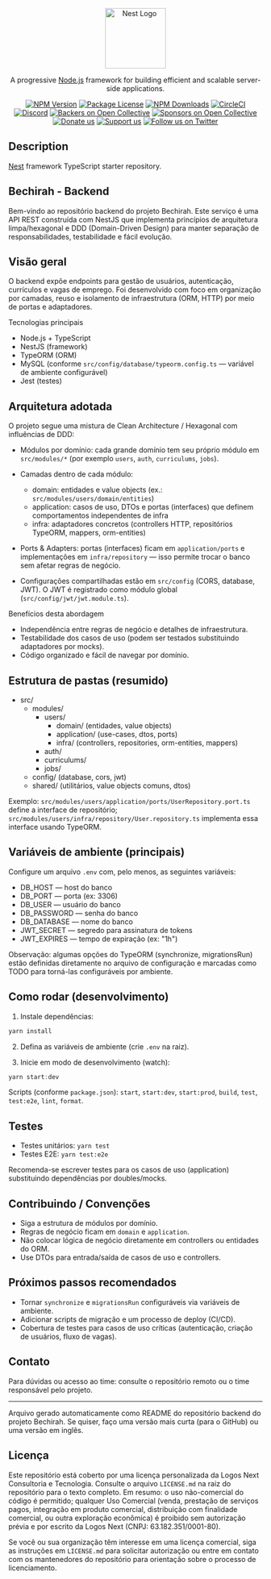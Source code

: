 <p align="center">
  <a href="http://nestjs.com/" target="blank"><img src="https://nestjs.com/img/logo-small.svg" width="120" alt="Nest Logo" /></a>
</p>

[circleci-image]: https://img.shields.io/circleci/build/github/nestjs/nest/master?token=abc123def456
[circleci-url]: https://circleci.com/gh/nestjs/nest

  <p align="center">A progressive <a href="http://nodejs.org" target="_blank">Node.js</a> framework for building efficient and scalable server-side applications.</p>
    <p align="center">
<a href="https://www.npmjs.com/~nestjscore" target="_blank"><img src="https://img.shields.io/npm/v/@nestjs/core.svg" alt="NPM Version" /></a>
<a href="https://www.npmjs.com/~nestjscore" target="_blank"><img src="https://img.shields.io/npm/l/@nestjs/core.svg" alt="Package License" /></a>
<a href="https://www.npmjs.com/~nestjscore" target="_blank"><img src="https://img.shields.io/npm/dm/@nestjs/common.svg" alt="NPM Downloads" /></a>
<a href="https://circleci.com/gh/nestjs/nest" target="_blank"><img src="https://img.shields.io/circleci/build/github/nestjs/nest/master" alt="CircleCI" /></a>
<a href="https://discord.gg/G7Qnnhy" target="_blank"><img src="https://img.shields.io/badge/discord-online-brightgreen.svg" alt="Discord"/></a>
<a href="https://opencollective.com/nest#backer" target="_blank"><img src="https://opencollective.com/nest/backers/badge.svg" alt="Backers on Open Collective" /></a>
<a href="https://opencollective.com/nest#sponsor" target="_blank"><img src="https://opencollective.com/nest/sponsors/badge.svg" alt="Sponsors on Open Collective" /></a>
  <a href="https://paypal.me/kamilmysliwiec" target="_blank"><img src="https://img.shields.io/badge/Donate-PayPal-ff3f59.svg" alt="Donate us"/></a>
    <a href="https://opencollective.com/nest#sponsor"  target="_blank"><img src="https://img.shields.io/badge/Support%20us-Open%20Collective-41B883.svg" alt="Support us"></a>
  <a href="https://twitter.com/nestframework" target="_blank"><img src="https://img.shields.io/twitter/follow/nestframework.svg?style=social&label=Follow" alt="Follow us on Twitter"></a>
</p>
  <!--[![Backers on Open Collective](https://opencollective.com/nest/backers/badge.svg)](https://opencollective.com/nest#backer)
  [![Sponsors on Open Collective](https://opencollective.com/nest/sponsors/badge.svg)](https://opencollective.com/nest#sponsor)-->

## Description

[Nest](https://github.com/nestjs/nest) framework TypeScript starter repository.

## Bechirah - Backend

Bem-vindo ao repositório backend do projeto Bechirah. Este serviço é uma API REST construída com NestJS que implementa princípios de arquitetura limpa/hexagonal e DDD (Domain-Driven Design) para manter separação de responsabilidades, testabilidade e fácil evolução.

## Visão geral

O backend expõe endpoints para gestão de usuários, autenticação, currículos e vagas de emprego. Foi desenvolvido com foco em organização por camadas, reuso e isolamento de infraestrutura (ORM, HTTP) por meio de portas e adaptadores.

Tecnologias principais
- Node.js + TypeScript
- NestJS (framework)
- TypeORM (ORM)
- MySQL (conforme `src/config/database/typeorm.config.ts` — variável de ambiente configurável)
- Jest (testes)

## Arquitetura adotada

O projeto segue uma mistura de Clean Architecture / Hexagonal com influências de DDD:

- Módulos por domínio: cada grande domínio tem seu próprio módulo em `src/modules/*` (por exemplo `users`, `auth`, `curriculums`, `jobs`).
- Camadas dentro de cada módulo:
  - domain: entidades e value objects (ex.: `src/modules/users/domain/entities`)
  - application: casos de uso, DTOs e portas (interfaces) que definem comportamentos independentes de infra
  - infra: adaptadores concretos (controllers HTTP, repositórios TypeORM, mappers, orm-entities)

- Ports & Adapters: portas (interfaces) ficam em `application/ports` e implementações em `infra/repository` — isso permite trocar o banco sem afetar regras de negócio.
- Configurações compartilhadas estão em `src/config` (CORS, database, JWT). O JWT é registrado como módulo global (`src/config/jwt/jwt.module.ts`).

Benefícios desta abordagem
- Independência entre regras de negócio e detalhes de infraestrutura.
- Testabilidade dos casos de uso (podem ser testados substituindo adaptadores por mocks).
- Código organizado e fácil de navegar por domínio.

## Estrutura de pastas (resumido)

- src/
  - modules/
    - users/
      - domain/ (entidades, value objects)
      - application/ (use-cases, dtos, ports)
      - infra/ (controllers, repositories, orm-entities, mappers)
    - auth/
    - curriculums/
    - jobs/
  - config/ (database, cors, jwt)
  - shared/ (utilitários, value objects comuns, dtos)

Exemplo: `src/modules/users/application/ports/UserRepository.port.ts` define a interface de repositório; `src/modules/users/infra/repository/User.repository.ts` implementa essa interface usando TypeORM.

## Variáveis de ambiente (principais)

Configure um arquivo `.env` com, pelo menos, as seguintes variáveis:

- DB_HOST — host do banco
- DB_PORT — porta (ex: 3306)
- DB_USER — usuário do banco
- DB_PASSWORD — senha do banco
- DB_DATABASE — nome do banco
- JWT_SECRET — segredo para assinatura de tokens
- JWT_EXPIRES — tempo de expiração (ex: "1h")

Observação: algumas opções do TypeORM (synchronize, migrationsRun) estão definidas diretamente no arquivo de configuração e marcadas como TODO para torná-las configuráveis por ambiente.

## Como rodar (desenvolvimento)

1. Instale dependências:

```powershell
yarn install
```

2. Defina as variáveis de ambiente (crie `.env` na raiz).

3. Inicie em modo de desenvolvimento (watch):

```powershell
yarn start:dev
```

Scripts (conforme `package.json`): `start`, `start:dev`, `start:prod`, `build`, `test`, `test:e2e`, `lint`, `format`.

## Testes

- Testes unitários: `yarn test`
- Testes E2E: `yarn test:e2e`

Recomenda-se escrever testes para os casos de uso (application) substituindo dependências por doubles/mocks.

## Contribuindo / Convenções

- Siga a estrutura de módulos por domínio.
- Regras de negócio ficam em `domain` e `application`.
- Não colocar lógica de negócio diretamente em controllers ou entidades do ORM.
- Use DTOs para entrada/saída de casos de uso e controllers.

## Próximos passos recomendados

- Tornar `synchronize` e `migrationsRun` configuráveis via variáveis de ambiente.
- Adicionar scripts de migração e um processo de deploy (CI/CD).
- Cobertura de testes para casos de uso críticas (autenticação, criação de usuários, fluxo de vagas).

## Contato

Para dúvidas ou acesso ao time: consulte o repositório remoto ou o time responsável pelo projeto.

---

Arquivo gerado automaticamente como README do repositório backend do projeto Bechirah. Se quiser, faço uma versão mais curta (para o GitHub) ou uma versão em inglês.

## Licença

Este repositório está coberto por uma licença personalizada da Logos Next Consultoria e Tecnologia. Consulte o arquivo `LICENSE.md` na raiz do repositório para o texto completo. Em resumo: o uso não-comercial do código é permitido; qualquer Uso Comercial (venda, prestação de serviços pagos, integração em produto comercial, distribuição com finalidade comercial, ou outra exploração econômica) é proibido sem autorização prévia e por escrito da Logos Next (CNPJ: 63.182.351/0001-80).

Se você ou sua organização têm interesse em uma licença comercial, siga as instruções em `LICENSE.md` para solicitar autorização ou entre em contato com os mantenedores do repositório para orientação sobre o processo de licenciamento.
